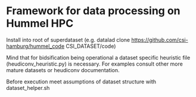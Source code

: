# Framework for data processing on Hummel HPC

Install into root of superdataset (e.g. datalad clone https://github.com/csi-hamburg/hummel_code CSI_DATASET/code)

Mind that for bidsification being operational a dataset specific heuristic file (heudiconv_heuristic.py) is necessary. For examples consult other more mature datasets or heudiconv documentation.

Before execution meet assumptions of dataset structure with dataset_helper.sh
